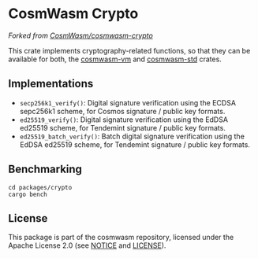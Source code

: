 # CosmWasm Crypto

_Forked from [CosmWasm/cosmwasm-crypto](https://github.com/CosmWasm/cosmwasm/tree/main/packages/crypto)_

This crate implements cryptography-related functions, so that they can be
available for both, the [cosmwasm-vm](`https://github.com/Finschia/cosmwasm/tree/main/packages/vm`)
and [cosmwasm-std](`https://github.com/Finschia/cosmwasm/tree/main/packages/std`) crates.

## Implementations

- `secp256k1_verify()`: Digital signature verification using the ECDSA sepc256k1
  scheme, for Cosmos signature / public key formats.
- `ed25519_verify()`: Digital signature verification using the EdDSA ed25519
  scheme, for Tendemint signature / public key formats.
- `ed25519_batch_verify()`: Batch digital signature verification using the EdDSA
  ed25519 scheme, for Tendemint signature / public key formats.

## Benchmarking

```
cd packages/crypto
cargo bench
```

## License

This package is part of the cosmwasm repository, licensed under the Apache
License 2.0 (see [NOTICE](https://github.com/Finschia/cosmwasm/blob/main/NOTICE)
and [LICENSE](https://github.com/Finschia/cosmwasm/blob/main/LICENSE)).
